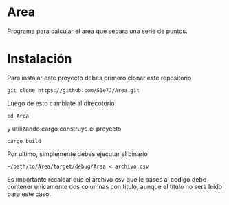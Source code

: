 # Area
Programa para calcular el area que separa una serie de puntos.
# Instalación
Para instalar este proyecto debes primero clonar este repositorio

`git clone https://github.com/S1e7J/Area.git`

Luego de esto cambiate al direcotorio

`cd Area`

y utilizando cargo construye el proyecto

`cargo build`

Por ultimo, simplemente debes ejecutar el binario

`~/path/to/Area/target/debug/Area < archivo.csv`

Es importante recalcar que el archivo csv que le pases al codigo debe contener unicamente dos columnas con titulo, aunque el titulo no sera leido para este caso.
